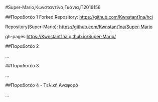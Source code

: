 #Super-Mario,Κωνσταντίνα,Γκάνια,Π2016156

##Παραδοτέο 1 Forked Repository: https://github.com/Kwnstant1na/hci

Repository(Super-Mario): https://github.com/Kwnstant1na/Super-Mario

gh-pages:https://Kwnstant1na.github.io/Super-Mario/

##Παραδοτέο 2

...

##Παραδοτέο 3

...

##Παραδοτέο 4 - Tελική Αναφορά

...

